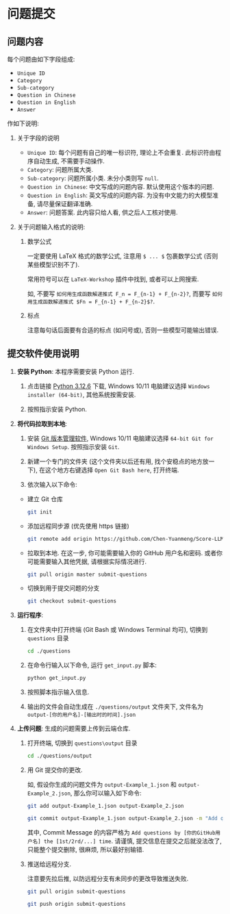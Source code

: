 # 问题提交

## 问题内容

每个问题由如下字段组成:

- `Unique ID`
- `Category`
- `Sub-category`
- `Question in Chinese`
- `Question in English`
- `Answer`

作如下说明:

1. 关于字段的说明
    - `Unique ID`: 每个问题有自己的唯一标识符, 理论上不会重复. 此标识符由程序自动生成, 不需要手动操作.
    - `Category`: 问题所属大类.
    - `Sub-category`: 问题所属小类. 未分小类则写 `null`.
    - `Question in Chinese`: 中文写成的问题内容. 默认使用这个版本的问题.
    - `Question in English`: 英文写成的问题内容. 为没有中文能力的大模型准备, 请尽量保证翻译准确.
    - `Answer`: 问题答案. 此内容只给人看, 供之后人工核对使用.

2. 关于问题输入格式的说明:

    1. 数学公式
    
        一定要使用 LaTeX 格式的数学公式, 注意用 `$ ... $` 包裹数学公式 (否则某些模型识别不了).

        常用符号可以在 `LaTeX-Workshop` 插件中找到, 或者可以上网搜索.

        如, 不要写 `如何用生成函数解递推式 F_n = F_{n-1} + F_{n-2}?`, 而要写 `如何用生成函数解递推式 $Fn = F_{n-1} + F_{n-2}$?`.

    2. 标点

        注意每句话后面要有合适的标点 (如问号或), 否则一些模型可能输出错误.


## 提交软件使用说明

1. **安装 Python**: 本程序需要安装 Python 运行.

    1. 点击链接 [Python 3.12.6](https://www.python.org/downloads/release/python-3126/) 下载, Windows 10/11 电脑建议选择 `Windows installer (64-bit)`, 其他系统按需安装.

    2. 按照指示安装 Python.
    
2. **将代码拉取到本地**: 

    1. 安装 [Git 版本管理软件](https://git-scm.com/downloads), Windows 10/11 电脑建议选择 `64-bit Git for Windows Setup`. 按照指示安装 `Git`.

    2. 新建一个专门的文件夹 (这个文件夹以后还有用, 找个安稳点的地方放一下), 在这个地方右键选择 `Open Git Bash here`, 打开终端.

    3. 依次输入以下命令:

    - 建立 Git 仓库

        ```bash
        git init
        ```

    - 添加远程同步源 (优先使用 https 链接)

        ```bash
        git remote add origin https://github.com/Chen-Yuanmeng/Score-LLMs-in-Academia.git
        ```

    - 拉取到本地. 在这一步, 你可能需要输入你的 GitHub 用户名和密码. 或者你可能需要输入其他凭据, 请根据实际情况进行.
    
        ```bash
        git pull origin master submit-questions
        ```

    - 切换到用于提交问题的分支

        ```bash
        git checkout submit-questions
        ```

3. **运行程序**:

    1. 在文件夹中打开终端 (Git Bash 或 Windows Terminal 均可), 切换到 `questions` 目录

        ```bash
        cd ./questions
        ```

    2. 在命令行输入以下命令, 运行 `get_input.py` 脚本:

        ```bash
        python get_input.py
        ```

    3. 按照脚本指示输入信息.

    4. 输出的文件会自动生成在 `./questions/output` 文件夹下, 文件名为 `output-[你的用户名]-[输出时的时间].json`

4. **上传问题**: 生成的问题需要上传到云端仓库.

    1. 打开终端, 切换到 `questions\output` 目录
    
        ```bash
        cd ./questions/output
        ```

    2. 用 Git 提交你的更改.

        如, 假设你生成的问题文件为 `output-Example_1.json` 和 `output-Example_2.json`, 那么你可以输入如下命令:

        ```bash
        git add output-Example_1.json output-Example_2.json

        git commit output-Example_1.json output-Example_2.json -m "Add questions by Chen-Yuanmeng the 3rd time"
        ```

        其中, Commit Message 的内容严格为 `Add questions by [你的GitHub用户名] the [1st/2rd/...] time`. 请谨慎, 提交信息在提交之后就没法改了, 只能整个提交删除, 很麻烦, 所以最好别输错.

    3. 推送给远程分支.
    
        注意要先拉后推, 以防远程分支有未同步的更改导致推送失败.

        ```bash
        git pull origin submit-questions

        git push origin submit-questions
        ```
